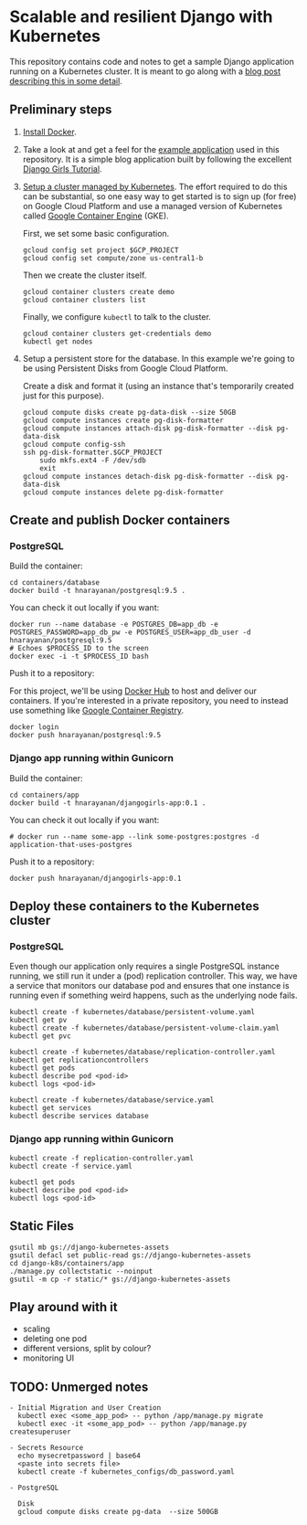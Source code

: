 # Scalable and resilient Django with Kubernetes

This repository contains code and notes to get a sample Django
application running on a Kubernetes cluster. It is meant to go along
with a [blog post describing this in some
detail](https://harishnarayanan.org/writing/kubernetes-django/).

## Preliminary steps

1. [Install Docker](https://docs.docker.com/engine/installation/).

2. Take a look at and get a feel for the [example
application](https://github.com/hnarayanan/kubernetes-django/tree/master/containers/app)
used in this repository. It is a simple blog application built by
following the excellent [Django Girls
Tutorial](http://tutorial.djangogirls.org).

3. [Setup a cluster managed by
Kubernetes](http://kubernetes.io/docs/getting-started-guides/). The
effort required to do this can be substantial, so one easy way to get
started is to sign up (for free) on Google Cloud Platform and use a
managed version of Kubernetes called [Google Container
Engine](https://cloud.google.com/container-engine/) (GKE).

   First, we set some basic configuration.

   ````
   gcloud config set project $GCP_PROJECT
   gcloud config set compute/zone us-central1-b
   ````

   Then we create the cluster itself.

   ````
   gcloud container clusters create demo
   gcloud container clusters list
   ````
   Finally, we configure `kubectl` to talk to the cluster.

   ````
   gcloud container clusters get-credentials demo
   kubectl get nodes
   ````

4. Setup a persistent store for the database. In this example we're
going to be using Persistent Disks from Google Cloud Platform.

   Create a disk and format it (using an instance that's temporarily
   created just for this purpose).

   ````
   gcloud compute disks create pg-data-disk --size 50GB
   gcloud compute instances create pg-disk-formatter
   gcloud compute instances attach-disk pg-disk-formatter --disk pg-data-disk
   gcloud compute config-ssh
   ssh pg-disk-formatter.$GCP_PROJECT
       sudo mkfs.ext4 -F /dev/sdb
       exit
   gcloud compute instances detach-disk pg-disk-formatter --disk pg-data-disk
   gcloud compute instances delete pg-disk-formatter
   ````

## Create and publish Docker containers

### PostgreSQL

Build the container:

````
cd containers/database
docker build -t hnarayanan/postgresql:9.5 .
````

You can check it out locally if you want:

````
docker run --name database -e POSTGRES_DB=app_db -e POSTGRES_PASSWORD=app_db_pw -e POSTGRES_USER=app_db_user -d hnarayanan/postgresql:9.5
# Echoes $PROCESS_ID to the screen
docker exec -i -t $PROCESS_ID bash
````

Push it to a repository:

For this project, we'll be using [Docker Hub](https://hub.docker.com/)
to host and deliver our containers. If you're interested in a private
repository, you need to instead use something like [Google Container
Registry](https://cloud.google.com/container-registry/).

````
docker login
docker push hnarayanan/postgresql:9.5
````

### Django app running within Gunicorn

Build the container:

````
cd containers/app
docker build -t hnarayanan/djangogirls-app:0.1 .
````

You can check it out locally if you want:

````
# docker run --name some-app --link some-postgres:postgres -d application-that-uses-postgres
````

Push it to a repository:

````
docker push hnarayanan/djangogirls-app:0.1
````

## Deploy these containers to the Kubernetes cluster

### PostgreSQL

Even though our application only requires a single PostgreSQL instance
running, we still run it under a (pod) replication controller. This
way, we have a service that monitors our database pod and ensures that
one instance is running even if something weird happens, such as the
underlying node fails.

````
kubectl create -f kubernetes/database/persistent-volume.yaml
kubectl get pv
kubectl create -f kubernetes/database/persistent-volume-claim.yaml
kubectl get pvc

kubectl create -f kubernetes/database/replication-controller.yaml
kubectl get replicationcontrollers
kubectl get pods
kubectl describe pod <pod-id>
kubectl logs <pod-id>

kubectl create -f kubernetes/database/service.yaml
kubectl get services
kubectl describe services database
````

### Django app running within Gunicorn

````
kubectl create -f replication-controller.yaml
kubectl create -f service.yaml

kubectl get pods
kubectl describe pod <pod-id>
kubectl logs <pod-id>
````
## Static Files

````
gsutil mb gs://django-kubernetes-assets
gsutil defacl set public-read gs://django-kubernetes-assets
cd django-k8s/containers/app
./manage.py collectstatic --noinput
gsutil -m cp -r static/* gs://django-kubernetes-assets
````

## Play around with it
   - scaling
   - deleting one pod
   - different versions, split by colour?
   - monitoring UI


## TODO: Unmerged notes

````
- Initial Migration and User Creation
  kubectl exec <some_app_pod> -- python /app/manage.py migrate
  kubectl exec -it <some_app_pod> -- python /app/manage.py createsuperuser

- Secrets Resource
  echo mysecretpassword | base64
  <paste into secrets file>
  kubectl create -f kubernetes_configs/db_password.yaml

- PostgreSQL

  Disk
  gcloud compute disks create pg-data  --size 500GB
````

